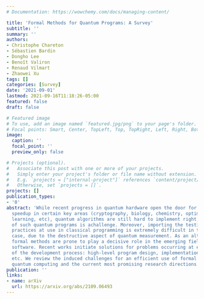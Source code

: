 ```yaml
---
# Documentation: https://wowchemy.com/docs/managing-content/

title: 'Formal Methods for Quantum Programs: A Survey'
subtitle: ''
summary: ''
authors:
- Christophe Chareton
- Sébastien Bardin
- Dongho Lee
- Benoît Valiron
- Renaud Vilmart
- Zhaowei Xu
tags: []
categories: [Survey]
date: '2021-09-01'
lastmod: 2021-09-16T11:18:26-05:00
featured: false
draft: false

# Featured image
# To use, add an image named `featured.jpg/png` to your page's folder.
# Focal points: Smart, Center, TopLeft, Top, TopRight, Left, Right, BottomLeft, Bottom, BottomRight.
image:
  caption: ''
  focal_point: ''
  preview_only: false

# Projects (optional).
#   Associate this post with one or more of your projects.
#   Simply enter your project's folder or file name without extension.
#   E.g. `projects = ["internal-project"]` references `content/project/deep-learning/index.md`.
#   Otherwise, set `projects = []`.
projects: []
publication_types:
- '0'
abstract: 'While recent progress in quantum hardware open the door for significant
  speedup in certain key areas (cryptography, biology, chemistry, optimization, machine
  learning, etc), quantum algorithms are still hard to implement right, and the validation
  of such quantum programs is achallenge. Moreover, importing the testing and debugging
  practices at use in classical programming is extremely difficult in the quantum
  case, due to the destructive aspect of quantum measurement. As an alternative strategy,
  formal methods are prone to play a decisive role in the emerging field of quantum
  software. Recent works initiate solutions for problems occurring at every stage
  of the development process: high-level program design, implementation, compilation,
  etc. We review the induced challenges for an efficient use of formal methods in
  quantum computing and the current most promising research directions.'
publication: ''
links:
- name: arXiv
  url: https://arxiv.org/abs/2109.06493
---
```

